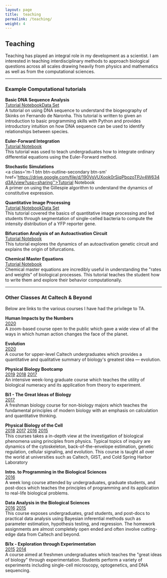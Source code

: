 ```yaml
---
layout: page
title:  teaching
permalink: /teaching/
weight: 4
---
```



## Teaching


Teaching has played an integral role in my development as a scientist. I am interested in
teaching interdisciplinary methods to approach biological questions across all
scales drawing heavily from physics and mathematics as well as from the
computational sciences.


<hr/>


### Example Computational tutorials

<b>Basic DNA Sequence Analysis</b><br/> 
<a class="m-1 btn btn-outline-secondary btn-sm" href="http://bi1.caltech.edu/2017/code/t01_sequence_analysis.html">Tutorial Notebook</a><a class="m-1 btn btn-outline-secondary btn-sm" href="http://rpdata.caltech.edu/courses/bi1_2017/data/mabuya_atlantica.zip">Data Set</a><br/>
A tutorial on using DNA sequence to understand the biogeography of Skinks on Fernando de Naronha. This tutorial is written to given an introduction to basic programming skills with Python and provides introductory intuition on how DNA sequence can be used to 
 identify relationships between species.

<b>Euler-Forward Integration</b> <br/><a class='m-1 btn btn-outline-secondary btn-sm ' href='http://bi1.caltech.edu/2017/code/t02_numerical_integration.html'>Tutorial Notebook</a><br/> 
This tutorial was used to teach undergraduates how to integrate ordinary differential equations using the Euler-Forward method.


<b>Stochastic Simulations</b><br/>
<a class='m-1 btn btn-outline-secondary btn-sm' href='https://drive.google.com/file/d/190VsVUXook0rSiqPbozoTPJv4W634d3A/view?usp=sharing''>Tutorial Notebook</a><br/>
A primer on using the Gillespie algorithm to understand the dynamics of constitutive expression.


<b>Quantitative Image Processing</b><br/>
<a class='m-1 btn btn-outline-secondary btn-sm' href='http://bi1.caltech.edu/2017/code/t04_quantitative_image_processing.html'>Tutorial Notebook</a><a class='m-1 btn btn-outline-secondary btn-sm' href='http://rpdata.caltech.edu/courses/bi1_2017/data/ecoli_images.zip'>Data Set</a><br/> 
This tutorial covered the basics of quantitative image processing and led
students through segmentation of single-celled bacteria to compute the
intensity distribution of a YFP reporter gene. 

<b>Bifurcation Analysis of an Autoactivation Circuit</b><br/>
<a class='m-1 btn btn-outline-secondary btn-sm' href="https://colab.research.google.com/drive/1iOTfgVvFkPT_q0VmIFxJjMMnkwLEsUH4?usp=sharing"> Tutorial Notebook</a><br/>
This tutorial explores the dynamics of an autoactivation genetic circuit and explains the origin of bifurcations.  

<b>Chemical Master Equations</b> <br/>
<a class='m-1 btn btn-outline-secondary btn-sm' href='http://bi1.caltech.edu/2017/code/t06_chemical_master_equation.html'>Tutorial Notebook</a><br/> 
Chemical master equations are incredibly useful in understanding the "rates and weights" of biological processes. This tutorial teaches the student how to write them and explore their behavior computationally.


<hr/>


### Other Classes At Caltech & Beyond

Below are links to the various courses I have had the privilege to TA.


<b>Human Impacts by the Numbers</b><br/><a class="m-1 btn btn-outline-secondary btn-sm" href="https://www.rpgroup.caltech.edu/aph150">2020</a><br/>
A zoom-based course open to the public which gave a wide view of all the ways in which human action changes the face of the planet.
<br/>

<b>Evolution </b><br/><a class='m-1 btn btn-outline-secondary btn-sm' href='https://www.rpgroup.caltech.edu/bige105'>2020</a><br/> 
A course for upper-level Caltech undergraduates which provides a quantitative and qualitative summary of biology's greatest idea — evolution.<br/>


<b>Physical Biology Bootcamp</b><br/><a class="m-1 btn btn-outline-secondary btn-sm" href="https://www.rpgroup.caltech.edu/be262/2019">2019</a> 
<a class="m-1 btn btn-outline-secondary btn-sm" href="https://www.rpgroup.caltech.edu/be262/2018">2018</a> 
<a class="m-1 btn btn-outline-secondary btn-sm" href="https://www.rpgroup.caltech.edu/be262/2017">2017</a><br/>
An intensive week-long graduate course which teaches the utility of biological numeracy and its application from theory to experiment.

<b>Bi1 - The Great Ideas of Biology</b><br/><a class='m-1 btn btn-outline-secondary btn-sm' href="http://bi1.caltech.edu">2017</a><br/>
A freshman biology course for non-biology majors which teaches the fundamental principles of modern biology with an emphasis on calculation and quantitative thinking.


<b>Physical Biology of the Cell</b><br/><a class='m-1 btn btn-outline-secondary btn-sm' href="http://beaph161.caltech.edu/2018/">2018</a>
<a class='m-1 btn btn-outline-secondary btn-sm' href="http://www.rpgroup.caltech.edu/gist_pboc_2017">2017</a> 
<a class='m-1 btn btn-outline-secondary btn-sm' href='http://www.rpgroup.caltech.edu/gist_pboc_2016'>2016</a> 
<a class='m-1 btn btn-outline-secondary btn-sm' href='http://www.rpdata.caltech.edu/courses/CSHL_PBoC_2015'>2015</a> <br/>
This courses takes a in-depth view at the investigation of biological
phenomena using principles from physics. Typical topics of inquiry are
dynamics of the cytoskeleton, back-of-the-envelope estimation, genetic
regulation, cellular signaling, and evolution. This course is taught all over
the world at universities such as Caltech, GIST, and Cold Spring Harbor Laboratory


<b>Intro. to Programming in the Biological Sciences</b><br/> <a class='m-1 btn btn-outline-secondary btn-sm' href='http://justinbois.github.io/bootcamp/2016'>2016</a><br/>
A week long course attended by undergraduates, graduate students, and post-docs which teaches the principles of programming and its application to real-life biological problems.


<b>Data Analysis in the Biological Sciences</b><br/>
<a class='m-1 btn btn-outline-secondary btn-sm' href='http://bebi103.caltech.edu/2016'>2016</a> 
<a class='m-1 btn btn-outline-secondary btn-sm' href='http://bebi103.caltech.edu/2015'>2015</a><br/>
This course exposes undergraduates, grad students, and post-docs to practical data analysis using Bayesian inferential methods such as parameter estimation, hypothesis testing, and regression. The homework assignments are almost completely open ended and often involve cutting-edge data from Caltech and beyond.



 <b>Bi1x - Exploration through Experimentation</b><br/> 
 <a class='m-1 btn btn-outline-secondary btn-sm' href='http://bi1x.caltech.edu/2015/'>2015</a>
 <a class='m-1 btn btn-outline-secondary btn-sm' href='http://bi1x.caltech.edu/2014/'>2014</a><br/>
 A course aimed at freshmen undergraduates which teaches the "great ideas of biology" through experimentation. Students perform a variety of experiments including  single-cell microscopy, optogenetics, and DNA sequencing.
